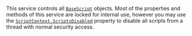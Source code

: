 This service controls all [`BaseScript`](https://create.roblox.com/docs/reference/engine/classes/BaseScript) objects. Most of the properties
and methods of this service are locked for internal use, however you may use
the [`ScriptContext.ScriptsDisabled`](https://create.roblox.com/docs/reference/engine/classes/ScriptContext#ScriptsDisabled) property to disable all scripts from
a thread with normal security access.